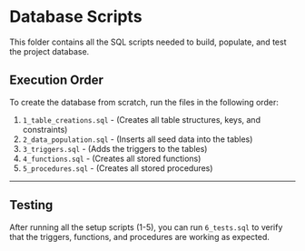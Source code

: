 # Database Scripts

This folder contains all the SQL scripts needed to build, populate, and test the project database.

## Execution Order

To create the database from scratch, run the files in the following order:

1.  `1_table_creations.sql` - (Creates all table structures, keys, and constraints)
2.  `2_data_population.sql` - (Inserts all seed data into the tables)
3.  `3_triggers.sql` - (Adds the triggers to the tables)
4.  `4_functions.sql` - (Creates all stored functions)
5.  `5_procedures.sql` - (Creates all stored procedures)

---

## Testing

After running all the setup scripts (1-5), you can run `6_tests.sql` to verify that the triggers, functions, and procedures are working as expected.
